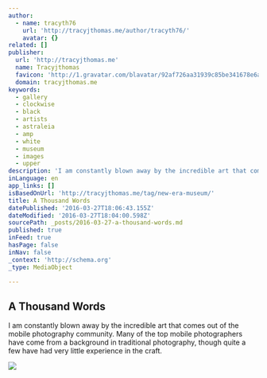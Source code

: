 ```yaml
---
author:
  - name: tracyth76
    url: 'http://tracyjthomas.me/author/tracyth76/'
    avatar: {}
related: []
publisher:
  url: 'http://tracyjthomas.me'
  name: Tracyjthomas
  favicon: 'http://1.gravatar.com/blavatar/92af726aa31939c85be341678e6af662?s=16'
  domain: tracyjthomas.me
keywords:
  - gallery
  - clockwise
  - black
  - artists
  - astraleia
  - amp
  - white
  - museum
  - images
  - upper
description: 'I am constantly blown away by the incredible art that comes out of the mobile photography community. Many of the top mobile photographers have come from a background in traditional photography, though quite a few have had very little experience in the craft.'
inLanguage: en
app_links: []
isBasedOnUrl: 'http://tracyjthomas.me/tag/new-era-museum/'
title: A Thousand Words
datePublished: '2016-03-27T18:06:43.155Z'
dateModified: '2016-03-27T18:04:00.598Z'
sourcePath: _posts/2016-03-27-a-thousand-words.md
published: true
inFeed: true
hasPage: false
inNav: false
_context: 'http://schema.org'
_type: MediaObject

---
```

<article style=""><h1>A Thousand Words</h1><p>I am constantly blown away by the incredible art that comes out of the mobile photography community. Many of the top mobile photographers have come from a background in traditional photography, though quite a few have had very little experience in the craft.</p><img src="http://tracyjthomasphotography.files.wordpress.com/2014/01/nembw3.jpg?w=490&amp;h=490" /></article>